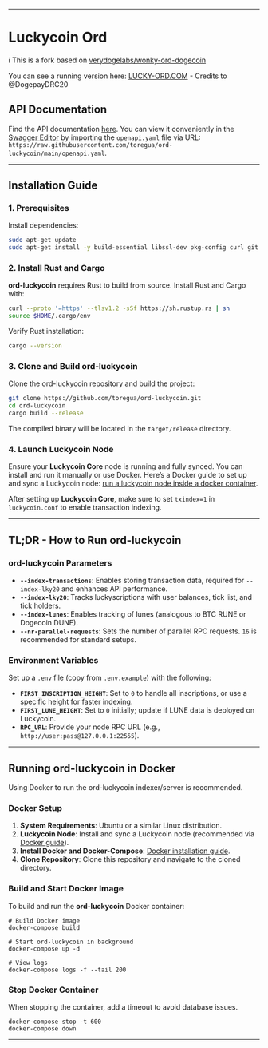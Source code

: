 

---

# Luckycoin Ord

ℹ️ This is a fork based on [verydogelabs/wonky-ord-dogecoin](https://github.com/verydogelabs/wonky-ord-dogecoin)

You can see a running version here: [LUCKY-ORD.COM](https://lucky-ord.com/) - Credits to @DogepayDRC20

## API Documentation

Find the API documentation [here](openapi.yaml). You can view it conveniently in the [Swagger Editor](https://editor.swagger.io/) by importing the `openapi.yaml` file via URL: `https://raw.githubusercontent.com/toregua/ord-luckycoin/main/openapi.yaml`.

---

## Installation Guide

### 1. Prerequisites

Install dependencies:

```bash
sudo apt-get update
sudo apt-get install -y build-essential libssl-dev pkg-config curl git
```

### 2. Install Rust and Cargo

**ord-luckycoin** requires Rust to build from source. Install Rust and Cargo with:

```bash
curl --proto '=https' --tlsv1.2 -sSf https://sh.rustup.rs | sh
source $HOME/.cargo/env
```

Verify Rust installation:

```bash
cargo --version
```

### 3. Clone and Build ord-luckycoin

Clone the ord-luckycoin repository and build the project:

```bash
git clone https://github.com/toregua/ord-luckycoin.git
cd ord-luckycoin
cargo build --release
```

The compiled binary will be located in the `target/release` directory.

### 4. Launch Luckycoin Node

Ensure your **Luckycoin Core** node is running and fully synced. You can install and run it manually or use Docker. Here’s a Docker guide to set up and sync a Luckycoin node: [run a luckycoin node inside a docker container](https://github.com/toregua/luckycoin-node).

After setting up **Luckycoin Core**, make sure to set `txindex=1` in `luckycoin.conf` to enable transaction indexing.

---

## TL;DR - How to Run ord-luckycoin

### ord-luckycoin Parameters

- **`--index-transactions`**: Enables storing transaction data, required for `--index-lky20` and enhances API performance.
- **`--index-lky20`**: Tracks luckyscriptions with user balances, tick list, and tick holders.
- **`--index-lunes`**: Enables tracking of lunes (analogous to BTC RUNE or Dogecoin DUNE).
- **`--nr-parallel-requests`**: Sets the number of parallel RPC requests. `16` is recommended for standard setups.

### Environment Variables

Set up a `.env` file (copy from `.env.example`) with the following:

- **`FIRST_INSCRIPTION_HEIGHT`**: Set to `0` to handle all inscriptions, or use a specific height for faster indexing.
- **`FIRST_LUNE_HEIGHT`**: Set to `0` initially; update if LUNE data is deployed on Luckycoin.
- **`RPC_URL`**: Provide your node RPC URL (e.g., `http://user:pass@127.0.0.1:22555`).

---

## Running ord-luckycoin in Docker

Using Docker to run the ord-luckycoin indexer/server is recommended.

### Docker Setup

1. **System Requirements**: Ubuntu or a similar Linux distribution.
2. **Luckycoin Node**: Install and sync a Luckycoin node (recommended via [Docker guide](https://github.com/toregua/luckycoin-node)).
3. **Install Docker and Docker-Compose**: [Docker installation guide](https://docs.docker.com/engine/install/ubuntu/).
4. **Clone Repository**: Clone this repository and navigate to the cloned directory.

### Build and Start Docker Image

To build and run the **ord-luckycoin** Docker container:

```shell
# Build Docker image
docker-compose build

# Start ord-luckycoin in background
docker-compose up -d

# View logs
docker-compose logs -f --tail 200
```

### Stop Docker Container

When stopping the container, add a timeout to avoid database issues.

```shell
docker-compose stop -t 600
docker-compose down
```

---

